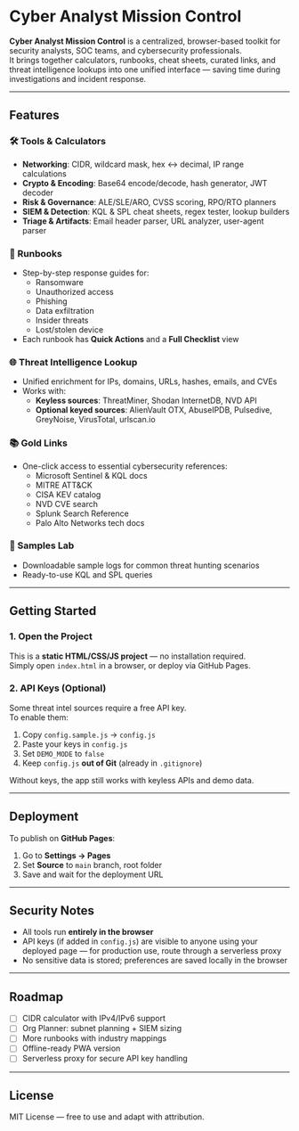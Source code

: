 # Cyber Analyst Mission Control

**Cyber Analyst Mission Control** is a centralized, browser-based toolkit for security analysts, SOC teams, and cybersecurity professionals.  
It brings together calculators, runbooks, cheat sheets, curated links, and threat intelligence lookups into one unified interface — saving time during investigations and incident response.

---

## Features

### 🛠 Tools & Calculators
- **Networking**: CIDR, wildcard mask, hex ↔ decimal, IP range calculations  
- **Crypto & Encoding**: Base64 encode/decode, hash generator, JWT decoder  
- **Risk & Governance**: ALE/SLE/ARO, CVSS scoring, RPO/RTO planners  
- **SIEM & Detection**: KQL & SPL cheat sheets, regex tester, lookup builders  
- **Triage & Artifacts**: Email header parser, URL analyzer, user-agent parser  

### 📂 Runbooks
- Step-by-step response guides for:
  - Ransomware
  - Unauthorized access
  - Phishing
  - Data exfiltration
  - Insider threats
  - Lost/stolen device
- Each runbook has **Quick Actions** and a **Full Checklist** view

### 🌐 Threat Intelligence Lookup
- Unified enrichment for IPs, domains, URLs, hashes, emails, and CVEs
- Works with:
  - **Keyless sources**: ThreatMiner, Shodan InternetDB, NVD API
  - **Optional keyed sources**: AlienVault OTX, AbuseIPDB, Pulsedive, GreyNoise, VirusTotal, urlscan.io

### 📚 Gold Links
- One-click access to essential cybersecurity references:
  - Microsoft Sentinel & KQL docs
  - MITRE ATT&CK
  - CISA KEV catalog
  - NVD CVE search
  - Splunk Search Reference
  - Palo Alto Networks tech docs

### 🧪 Samples Lab
- Downloadable sample logs for common threat hunting scenarios
- Ready-to-use KQL and SPL queries

---

## Getting Started

### 1. Open the Project
This is a **static HTML/CSS/JS project** — no installation required.  
Simply open `index.html` in a browser, or deploy via GitHub Pages.

### 2. API Keys (Optional)
Some threat intel sources require a free API key.  
To enable them:
1. Copy `config.sample.js` → `config.js`
2. Paste your keys in `config.js`
3. Set `DEMO_MODE` to `false`
4. Keep `config.js` **out of Git** (already in `.gitignore`)

Without keys, the app still works with keyless APIs and demo data.

---

## Deployment
To publish on **GitHub Pages**:
1. Go to **Settings → Pages**
2. Set **Source** to `main` branch, root folder
3. Save and wait for the deployment URL

---

## Security Notes
- All tools run **entirely in the browser**  
- API keys (if added in `config.js`) are visible to anyone using your deployed page — for production use, route through a serverless proxy  
- No sensitive data is stored; preferences are saved locally in the browser

---

## Roadmap
- [ ] CIDR calculator with IPv4/IPv6 support
- [ ] Org Planner: subnet planning + SIEM sizing
- [ ] More runbooks with industry mappings
- [ ] Offline-ready PWA version
- [ ] Serverless proxy for secure API key handling

---

## License
MIT License — free to use and adapt with attribution.
